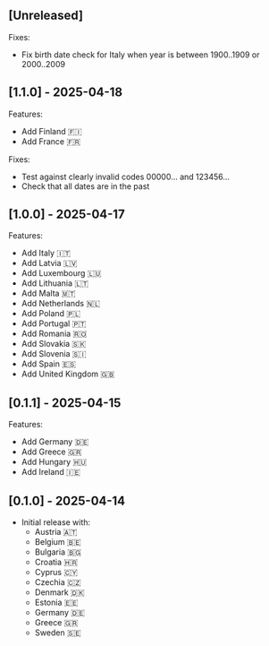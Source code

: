 ## [Unreleased]

Fixes:
- Fix birth date check for Italy when year is between 1900..1909 or 2000..2009

## [1.1.0] - 2025-04-18

Features:
- Add Finland 🇫🇮
- Add France 🇫🇷

Fixes:
- Test against clearly invalid codes 00000… and 123456…
- Check that all dates are in the past

## [1.0.0] - 2025-04-17

Features:
- Add Italy 🇮🇹
- Add Latvia 🇱🇻
- Add Luxembourg 🇱🇺
- Add Lithuania 🇱🇹
- Add Malta 🇲🇹
- Add Netherlands 🇳🇱
- Add Poland 🇵🇱
- Add Portugal 🇵🇹
- Add Romania 🇷🇴
- Add Slovakia 🇸🇰
- Add Slovenia 🇸🇮
- Add Spain 🇪🇸
- Add United Kingdom 🇬🇧

## [0.1.1] - 2025-04-15

Features:
- Add Germany 🇩🇪
- Add Greece 🇬🇷
- Add Hungary 🇭🇺
- Add Ireland 🇮🇪

## [0.1.0] - 2025-04-14

- Initial release with:
  - Austria 🇦🇹
  - Belgium 🇧🇪
  - Bulgaria 🇧🇬
  - Croatia 🇭🇷
  - Cyprus 🇨🇾
  - Czechia 🇨🇿
  - Denmark 🇩🇰
  - Estonia 🇪🇪
  - Germany 🇩🇪
  - Greece 🇬🇷
  - Sweden 🇸🇪
